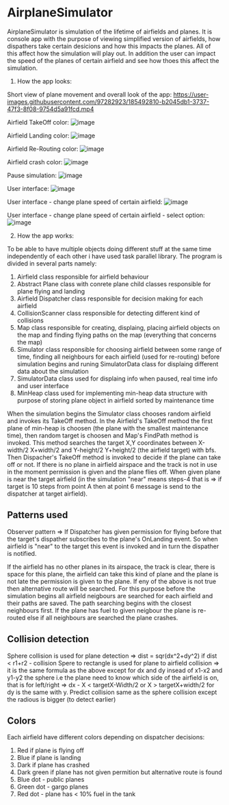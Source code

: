 # AirplaneSimulator

AirplaneSimulator is simulation of the lifetime of airfields and planes.
It is console app with the purpose of viewing simplified version of airfields, how dispathers take certain desicions 
and how this impacts the planes. 
All of this affect how the simulation will play out. 
In addition the user can impact the speed of the planes of certain airfield and see how thoes this affect the simulation.

1. How the app looks:

Short view of plane movement and overall look of the app:
https://user-images.githubusercontent.com/97282923/185492810-b2045db1-3737-47f3-8f08-9754d5a91fcd.mp4

Airfield TakeOff color:
![image](https://user-images.githubusercontent.com/97282923/185493440-bff55f3f-b76a-4e77-95ac-af7d27512b70.png)

Airfield Landing color:
![image](https://user-images.githubusercontent.com/97282923/185493765-ff88be98-5fc4-4c0d-bc82-482d8c6932ce.png)

Airfield Re-Routing color:
![image](https://user-images.githubusercontent.com/97282923/185493646-29ffa751-5e16-45b4-9ba5-e0ef0adfacc7.png)

Airfield crash color:
![image](https://user-images.githubusercontent.com/97282923/185494159-6af2c49c-2d05-4788-b2a7-191bd90bc0aa.png)

Pause simulation:
![image](https://user-images.githubusercontent.com/97282923/185498047-fc9464c6-2245-4057-813e-9870565f00f5.png)

User interface:
![image](https://user-images.githubusercontent.com/97282923/185498261-7582f1af-a301-4b53-a4b6-5a9fb7437fec.png)

User interface - change plane speed of certain airfield:
![image](https://user-images.githubusercontent.com/97282923/185498355-f6835a0c-c9b0-4baf-8577-aa05e2ccf41c.png)

User interface - change plane speed of certain airfield - select option:
![image](https://user-images.githubusercontent.com/97282923/185498619-838f55bc-50a1-4ad5-a651-bcdf83be5340.png)

2. How the app works:

To be able to have multiple objects doing different stuff at the same time independently of each other i have used task parallel library.
The program is divided in several parts namely:

1. Airfield class responsible for airfield behaviour
2. Abstract Plane class with conrete plane child classes responsible for plane flying and landing
3. Airfield Dispatcher class responsible for decision making for each airfield
4. CollisionScanner class responsible for detecting different kind of collisions
5. Map class responsible for creating, displaing, placing airfield objects on the map and finding flying paths on the map (everything that concerns the map)
6. Simulator class responsible for choosing airfield between some range of time, finding all neighbours for each airfield (used for re-routing) before simulation begins
   and runing SimulatorData class for displaing different data about the simulation
7. SimulatorData class used for displaing info when paused, real time info and user interface
8. MinHeap class used for implementing min-heap data structure with purpose of storing plane object in airfield sorted by maintenance time

When the simulation begins the Simulator class chooses random airfield and invokes its TakeOff method.
In the Airfield's TakeOff method the first plane of min-heap is choosen (the plane with the smallest maintenance time), then
random target is choosen and Map's FindPath method is invoked. This method searches the target X,Y coordinates 
between X-width/2 X+width/2 and Y-height/2 Y+height/2 (the airfield target) with bfs. 
Then Dispacher's TakeOff method is invoked to decide if the plane can take off or not. If there is no plane in airfield airspace 
and the track is not in use in the moment permission is given and the plane flies off.
When given plane is near the target airfield (in the simulation "near" means steps-4 that is => if target is 10 steps from point A then 
at point 6 message is send to the dispatcher at target airfield).

Patterns used
-------------
Observer pattern => If Dispatcher has given permission for flying before that the target's dispather subscribes to the plane's OnLanding event.
So when airfield is "near" to the target this event is invoked and in turn the dispather is notified.


If the airfield has no other planes in its airspace, the track is clear, there is space for this plane, the airfield can take this kind of plane
and the plane is not late the permission is given to the plane. If eny of the above is not true then alternative route will be searched.
For this purpose before the simulation begins all airfield neigbours are searched for each airfield and their paths are saved.
The path searching begins with the closest neighbours first. If the plane has fuel to given neigbour the plane is re-routed
else if all neighbours are searched the plane crashes.

Collision detection
-------------------
Sphere collision is used for plane detection => dist = sqr(dx^2+dy^2) if dist < r1+r2 - collision
Spere to rectangle is used for plane to airfield collision => it is the same formula as the above except for dx and dy 
insead of x1-x2 and y1-y2 the sphere i.e the plane need to know which side of the airfield is on, that is for left/right 
=> dx - X < targetX-Width/2 or X > targetX+width/2 for dy is the same with y.
Predict collision same as the sphere collision except the radious is bigger (to detect earlier)

Colors
-------
Each airfield have different colors depending on dispatcher decisions:
1. Red if plane is flying off
2. Blue if plane is landing
3. Dark if plane has crashed
4. Dark green if plane has not given permition but alternative route is found
5. Blue dot - public planes
6. Green dot - gargo planes
7. Red dot - plane has < 10% fuel in the tank

















